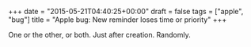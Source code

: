 +++
date = "2015-05-21T04:40:25+00:00"
draft = false
tags = ["apple", "bug"]
title = "Apple bug: New reminder loses time or priority"
+++
<p>One or the other, or both. Just after creation. Randomly.</p>
